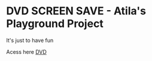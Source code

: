 # DVD SCREEN SAVE - Atila's Playground Project
It's just to have fun

Acess here [DVD](https://buzzlightila.github.io/dvd_screen_save)
